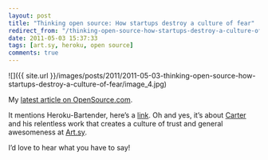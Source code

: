 ```yaml
---
layout: post
title: "Thinking open source: How startups destroy a culture of fear"
redirect_from: "/thinking-open-source-how-startups-destroy-a-culture-of-fear/"
date: 2011-05-03 15:37:33
tags: [art.sy, heroku, open source]
comments: true
---
```

![]({{ site.url }}/images/posts/2011/2011-05-03-thinking-open-source-how-startups-destroy-a-culture-of-fear/image_4.jpg)

My [latest article on OpenSource.com](http://opensource.com/business/11/5/thinking-open-source-how-startups-destroy-culture-fear).

It mentions Heroku-Bartender, here’s a [link](https://github.com/sarcilav/heroku-bartender). Oh and yes, it’s about [Carter](http://carterac.tumblr.com) and his relentless work that creates a culture of trust and general awesomeness at [Art.sy](https://artsy.net).

I’d love to hear what you have to say!
